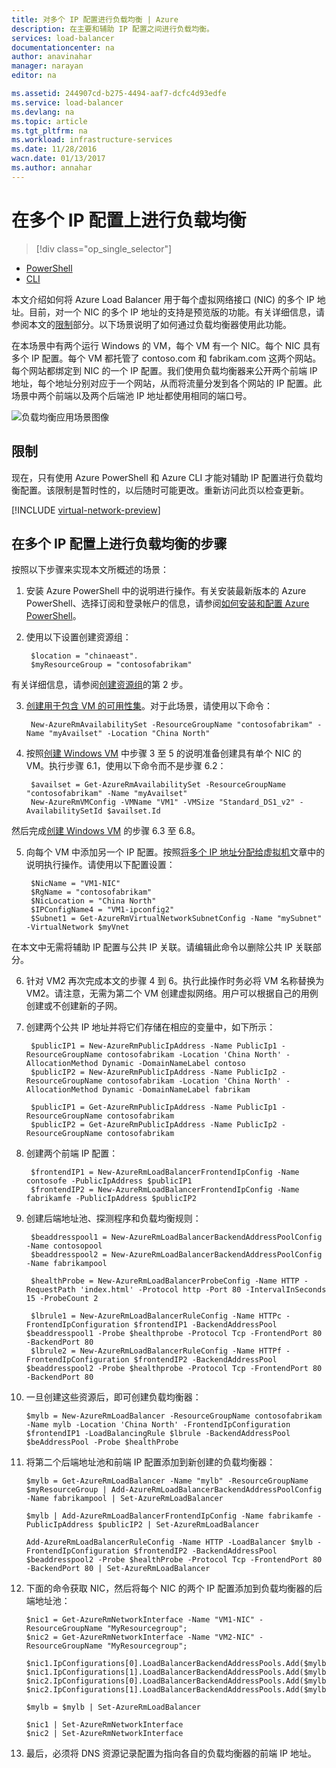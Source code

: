 ```yaml
---
title: 对多个 IP 配置进行负载均衡 | Azure
description: 在主要和辅助 IP 配置之间进行负载均衡。
services: load-balancer
documentationcenter: na
author: anavinahar
manager: narayan
editor: na

ms.assetid: 244907cd-b275-4494-aaf7-dcfc4d93edfe
ms.service: load-balancer
ms.devlang: na
ms.topic: article
ms.tgt_pltfrm: na
ms.workload: infrastructure-services
ms.date: 11/28/2016
wacn.date: 01/13/2017
ms.author: annahar
---
```


# 在多个 IP 配置上进行负载均衡
> [!div class="op_single_selector"]
- [PowerShell](./load-balancer-multiple-ip.md)
- [CLI](./load-balancer-multiple-ip-cli.md)

本文介绍如何将 Azure Load Balancer 用于每个虚拟网络接口 \(NIC\) 的多个 IP 地址。目前，对一个 NIC 的多个 IP 地址的支持是预览版的功能。有关详细信息，请参阅本文的[限制](#limitations)部分。以下场景说明了如何通过负载均衡器使用此功能。

在本场景中有两个运行 Windows 的 VM，每个 VM 有一个 NIC。每个 NIC 具有多个 IP 配置。每个 VM 都托管了 contoso.com 和 fabrikam.com 这两个网站。每个网站都绑定到 NIC 的一个 IP 配置。我们使用负载均衡器来公开两个前端 IP 地址，每个地址分别对应于一个网站，从而将流量分发到各个网站的 IP 配置。此场景中两个前端以及两个后端池 IP 地址都使用相同的端口号。

![负载均衡应用场景图像](./media/load-balancer-multiple-ip/lb-multi-ip.PNG)  

## <a name="limitations"></a> 限制

现在，只有使用 Azure PowerShell 和 Azure CLI 才能对辅助 IP 配置进行负载均衡配置。该限制是暂时性的，以后随时可能更改。重新访问此页以检查更新。

[!INCLUDE [virtual-network-preview](../../includes/virtual-network-preview.md)]

## 在多个 IP 配置上进行负载均衡的步骤

按照以下步骤来实现本文所概述的场景：

1. 安装 Azure PowerShell 中的说明进行操作。有关安装最新版本的 Azure PowerShell、选择订阅和登录帐户的信息，请参阅[如何安装和配置 Azure PowerShell](https://docs.microsoft.com/powershell/azureps-cmdlets-docs)。
2. 使用以下设置创建资源组：

        $location = "chinaeast".
        $myResourceGroup = "contosofabrikam"

有关详细信息，请参阅[创建资源组](../virtual-machines/virtual-machines-windows-ps-create.md)的第 2 步。

3. [创建用于包含 VM 的可用性集](../virtual-machines/virtual-machines-windows-create-availability-set.md)。对于此场景，请使用以下命令：

        New-AzureRmAvailabilitySet -ResourceGroupName "contosofabrikam" -Name "myAvailset" -Location "China North"

4. 按照[创建 Windows VM](../virtual-machines/virtual-machines-windows-ps-create.md) 中步骤 3 至 5 的说明准备创建具有单个 NIC 的 VM。执行步骤 6.1，使用以下命令而不是步骤 6.2：

        $availset = Get-AzureRmAvailabilitySet -ResourceGroupName "contosofabrikam" -Name "myAvailset"
        New-AzureRmVMConfig -VMName "VM1" -VMSize "Standard_DS1_v2" -AvailabilitySetId $availset.Id

然后完成[创建 Windows VM](../virtual-machines/virtual-machines-windows-ps-create.md) 的步骤 6.3 至 6.8。

5. 向每个 VM 中添加另一个 IP 配置。按照[将多个 IP 地址分配给虚拟机](../virtual-network/virtual-network-multiple-ip-addresses-powershell.md#add)文章中的说明执行操作。请使用以下配置设置：

        $NicName = "VM1-NIC"
        $RgName = "contosofabrikam"
        $NicLocation = "China North"
        $IPConfigName4 = "VM1-ipconfig2"
        $Subnet1 = Get-AzureRmVirtualNetworkSubnetConfig -Name "mySubnet" -VirtualNetwork $myVnet

在本文中无需将辅助 IP 配置与公共 IP 关联。请编辑此命令以删除公共 IP 关联部分。

6. 针对 VM2 再次完成本文的步骤 4 到 6。执行此操作时务必将 VM 名称替换为 VM2。请注意，无需为第二个 VM 创建虚拟网络。用户可以根据自己的用例创建或不创建新的子网。

7. 创建两个公共 IP 地址并将它们存储在相应的变量中，如下所示：

        $publicIP1 = New-AzureRmPublicIpAddress -Name PublicIp1 -ResourceGroupName contosofabrikam -Location 'China North' -AllocationMethod Dynamic -DomainNameLabel contoso
        $publicIP2 = New-AzureRmPublicIpAddress -Name PublicIp2 -ResourceGroupName contosofabrikam -Location 'China North' -AllocationMethod Dynamic -DomainNameLabel fabrikam

        $publicIP1 = Get-AzureRmPublicIpAddress -Name PublicIp1 -ResourceGroupName contosofabrikam
        $publicIP2 = Get-AzureRmPublicIpAddress -Name PublicIp2 -ResourceGroupName contosofabrikam

8. 创建两个前端 IP 配置：

        $frontendIP1 = New-AzureRmLoadBalancerFrontendIpConfig -Name contosofe -PublicIpAddress $publicIP1
        $frontendIP2 = New-AzureRmLoadBalancerFrontendIpConfig -Name fabrikamfe -PublicIpAddress $publicIP2

9. 创建后端地址池、探测程序和负载均衡规则：

        $beaddresspool1 = New-AzureRmLoadBalancerBackendAddressPoolConfig -Name contosopool
        $beaddresspool2 = New-AzureRmLoadBalancerBackendAddressPoolConfig -Name fabrikampool

        $healthProbe = New-AzureRmLoadBalancerProbeConfig -Name HTTP -RequestPath 'index.html' -Protocol http -Port 80 -IntervalInSeconds 15 -ProbeCount 2

        $lbrule1 = New-AzureRmLoadBalancerRuleConfig -Name HTTPc -FrontendIpConfiguration $frontendIP1 -BackendAddressPool $beaddresspool1 -Probe $healthprobe -Protocol Tcp -FrontendPort 80 -BackendPort 80
        $lbrule2 = New-AzureRmLoadBalancerRuleConfig -Name HTTPf -FrontendIpConfiguration $frontendIP2 -BackendAddressPool $beaddresspool2 -Probe $healthprobe -Protocol Tcp -FrontendPort 80 -BackendPort 80

10. 一旦创建这些资源后，即可创建负载均衡器：

        $mylb = New-AzureRmLoadBalancer -ResourceGroupName contosofabrikam -Name mylb -Location 'China North' -FrontendIpConfiguration $frontendIP1 -LoadBalancingRule $lbrule -BackendAddressPool $beAddressPool -Probe $healthProbe

11. 将第二个后端地址池和前端 IP 配置添加到新创建的负载均衡器：

        $mylb = Get-AzureRmLoadBalancer -Name "mylb" -ResourceGroupName $myResourceGroup | Add-AzureRmLoadBalancerBackendAddressPoolConfig -Name fabrikampool | Set-AzureRmLoadBalancer

        $mylb | Add-AzureRmLoadBalancerFrontendIpConfig -Name fabrikamfe -PublicIpAddress $publicIP2 | Set-AzureRmLoadBalancer

        Add-AzureRmLoadBalancerRuleConfig -Name HTTP -LoadBalancer $mylb -FrontendIpConfiguration $frontendIP2 -BackendAddressPool $beaddresspool2 -Probe $healthProbe -Protocol Tcp -FrontendPort 80 -BackendPort 80 | Set-AzureRmLoadBalancer

12. 下面的命令获取 NIC，然后将每个 NIC 的两个 IP 配置添加到负载均衡器的后端地址池：

        $nic1 = Get-AzureRmNetworkInterface -Name "VM1-NIC" -ResourceGroupName "MyResourcegroup";
        $nic2 = Get-AzureRmNetworkInterface -Name "VM2-NIC" -ResourceGroupName "MyResourcegroup";

        $nic1.IpConfigurations[0].LoadBalancerBackendAddressPools.Add($mylb.BackendAddressPools[0]);
        $nic1.IpConfigurations[1].LoadBalancerBackendAddressPools.Add($mylb.BackendAddressPools[1]);
        $nic2.IpConfigurations[0].LoadBalancerBackendAddressPools.Add($mylb.BackendAddressPools[0]);
        $nic2.IpConfigurations[1].LoadBalancerBackendAddressPools.Add($mylb.BackendAddressPools[1]);

        $mylb = $mylb | Set-AzureRmLoadBalancer

        $nic1 | Set-AzureRmNetworkInterface
        $nic2 | Set-AzureRmNetworkInterface

13. 最后，必须将 DNS 资源记录配置为指向各自的负载均衡器的前端 IP 地址。

<!---HONumber=Mooncake_0109_2017-->
<!--Update_Description: update meta properties & wording update & update link references & update code-->
